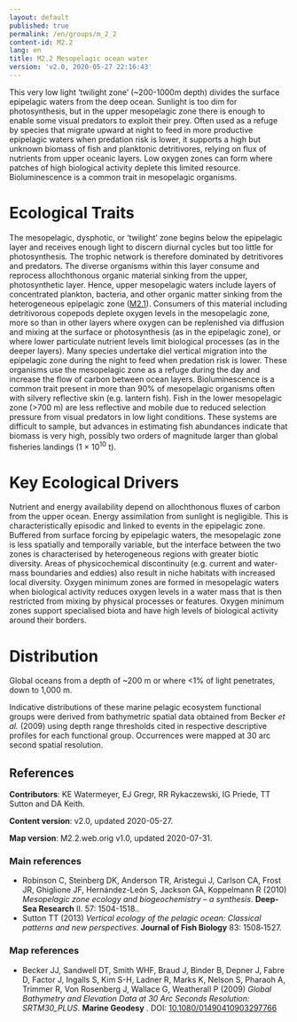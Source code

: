 ```yaml
---
layout: default
published: true
permalink: /en/groups/m_2_2
content-id: M2.2
lang: en
title: M2.2 Mesopelagic ocean water
version: 'v2.0, 2020-05-27 22:16:43'
---
```


This very low light ‘twilight zone’ (~200-1000m depth) divides the surface epipelagic waters from the deep ocean. Sunlight is too dim for photosynthesis, but in the upper mesopelagic zone there is enough to enable some visual predators to exploit their prey. Often used as a refuge by species that migrate upward at night to feed in more productive epipelagic waters when predation risk is lower, it supports a high but unknown biomass of fish and planktonic detritivores, relying on flux of nutrients from upper oceanic layers. Low oxygen zones can form where patches of high biological activity deplete this limited resource. Bioluminescence is a common trait in mesopelagic organisms.

# Ecological Traits
 
The mesopelagic, dysphotic, or ‘twilight’ zone begins below the epipelagic layer and receives enough light to discern diurnal cycles but too little for photosynthesis. The trophic network is therefore dominated by detritivores and predators. The diverse organisms within this layer consume and reprocess allochthonous organic material sinking from the upper, photosynthetic layer. Hence, upper mesopelagic waters include layers of concentrated plankton, bacteria, and other organic matter sinking from the heterogeneous epipelagic zone ([M2.1](/explore/groups/M2.1)). Consumers of this material including detritivorous copepods deplete oxygen levels in the mesopelagic zone, more so than in other layers where oxygen can be replenished via diffusion and mixing at the surface or photosynthesis (as in the epipelagic zone), or where lower particulate nutrient levels limit biological processes (as in the deeper layers). Many species undertake diel vertical migration into the epipelagic zone during the night to feed when predation risk is lower. These organisms use the mesopelagic zone as a refuge during the day and increase the flow of carbon between ocean layers. Bioluminescence is a common trait present in more than 90% of mesopelagic organisms often with silvery reflective skin (e.g. lantern fish). Fish in the lower mesopelagic zone (>700 m) are less reflective and mobile due to reduced selection pressure from visual predators in low light conditions. These systems are difficult to sample, but advances in estimating fish abundances indicate that biomass is very high, possibly two orders of magnitude larger than global fisheries landings (1 × 10<sup>10</sup> t).
 
# Key Ecological Drivers
 
Nutrient and energy availability depend on allochthonous fluxes of carbon from the upper ocean. Energy assimilation from sunlight is negligible. This is characteristically episodic and linked to events in the epipelagic zone. Buffered from surface forcing by epipelagic waters, the mesopelagic zone is less spatially and temporally variable, but the interface between the two zones is characterised by heterogeneous regions with greater biotic diversity. Areas of physicochemical discontinuity (e.g. current and water-mass boundaries and eddies) also result in niche habitats with increased local diversity. Oxygen minimum zones are formed in mesopelagic waters when biological activity reduces oxygen levels in a water mass that is then restricted from mixing by physical processes or features. Oxygen minimum zones support specialised biota and have high levels of biological activity around their borders.
 
# Distribution
 
Global oceans from a depth of ~200 m or where <1% of light penetrates, down to 1,000 m.

Indicative distributions of these marine pelagic ecosystem functional groups were derived from bathymetric spatial data obtained from Becker _et al._ (2009) using depth range thresholds cited in respective descriptive profiles for each functional group. Occurrences were mapped at 30 arc second spatial resolution.

## References

**Contributors**: KE Watermeyer, EJ Gregr, RR Rykaczewski, IG Priede, TT Sutton and DA Keith.

**Content version**: v2.0, updated 2020-05-27.

**Map version**: M2.2.web.orig v1.0, updated 2020-07-31.

### Main references
* Robinson C, Steinberg DK, Anderson TR, Aristegui J, Carlson CA, Frost JR, Ghiglione JF, Hernández-León S, Jackson GA, Koppelmann R  (2010) *Mesopelagic zone ecology and biogeochemistry – a synthesis*. **Deep-Sea Research** II. 57: 1504-1518..
* Sutton TT  (2013) *Vertical ecology of the pelagic ocean: Classical patterns and new perspectives*. **Journal of Fish Biology** 83: 1508‐1527.

### Map references
* Becker JJ, Sandwell DT, Smith WHF, Braud J, Binder B, Depner J, Fabre D, Factor J, Ingalls S, Kim S-H, Ladner R, Marks K, Nelson S, Pharaoh A, Trimmer R, Von Rosenberg J, Wallace G, Weatherall P  (2009) *Global Bathymetry and Elevation Data at 30 Arc Seconds Resolution: SRTM30_PLUS*. **Marine Geodesy** . DOI: [10.1080/01490410903297766](http://doi.org/10.1080/01490410903297766)
